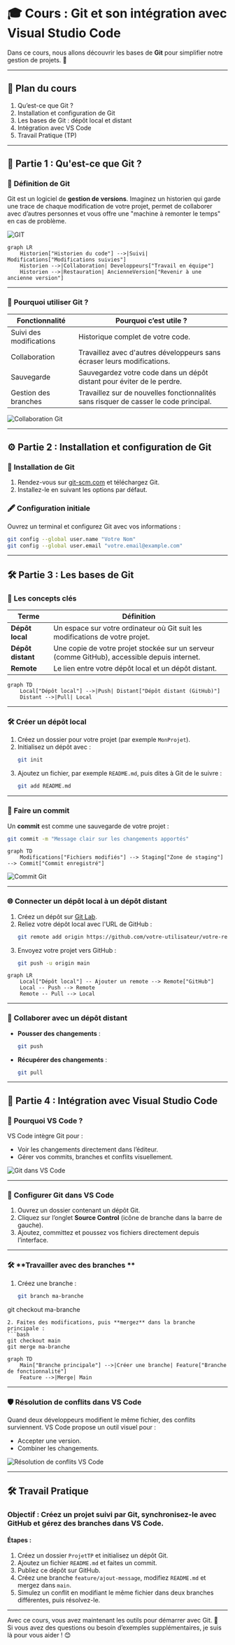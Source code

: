 # 🎓 **Cours : Git et son intégration avec Visual Studio Code**

Dans ce cours, nous allons découvrir les bases de **Git** pour simplifier notre gestion de projets. 📘

---

## 📖 **Plan du cours**

1. Qu’est-ce que Git ?  
2. Installation et configuration de Git  
3. Les bases de Git : dépôt local et distant  
4. Intégration avec VS Code  
5. Travail Pratique (TP)  

---

## 🧠 **Partie 1 : Qu'est-ce que Git ?**

### 🚀 **Définition de Git**
Git est un logiciel de **gestion de versions**. Imaginez un historien qui garde une trace de chaque modification de votre projet, permet de collaborer avec d’autres personnes et vous offre une "machine à remonter le temps" en cas de problème.  

![GIT](git-logo.png)

```mermaid
graph LR
    Historien["Historien du code"] -->|Suivi| Modifications["Modifications suivies"]
    Historien -->|Collaboration| Developpeurs["Travail en équipe"]
    Historien -->|Restauration| AncienneVersion["Revenir à une ancienne version"]
```

---

### 🎯 **Pourquoi utiliser Git ?**

| Fonctionnalité         | Pourquoi c’est utile ?                                                                 |
|-------------------------|---------------------------------------------------------------------------------------|
| Suivi des modifications | Historique complet de votre code.                                                     |
| Collaboration           | Travaillez avec d'autres développeurs sans écraser leurs modifications.              |
| Sauvegarde              | Sauvegardez votre code dans un dépôt distant pour éviter de le perdre.               |
| Gestion des branches    | Travaillez sur de nouvelles fonctionnalités sans risquer de casser le code principal. |

![Collaboration Git](git-collaboration.png)

---

## ⚙️ **Partie 2 : Installation et configuration de Git**

### 🔧 **Installation de Git**
1. Rendez-vous sur [git-scm.com](https://git-scm.com/) et téléchargez Git.  
2. Installez-le en suivant les options par défaut.  

### 🖋️ **Configuration initiale**
Ouvrez un terminal et configurez Git avec vos informations :  
```bash
git config --global user.name "Votre Nom"
git config --global user.email "votre.email@example.com"
```

---

## 🛠️ **Partie 3 : Les bases de Git**

### 🌟 **Les concepts clés**

| Terme                | Définition                                                                                   |
|----------------------|-----------------------------------------------------------------------------------------------|
| **Dépôt local**      | Un espace sur votre ordinateur où Git suit les modifications de votre projet.                |
| **Dépôt distant**    | Une copie de votre projet stockée sur un serveur (comme GitHub), accessible depuis internet.  |
| **Remote**           | Le lien entre votre dépôt local et un dépôt distant.                                         |

```mermaid
graph TD
    Local["Dépôt local"] -->|Push| Distant["Dépôt distant (GitHub)"]
    Distant -->|Pull| Local
```

---

### 🛠️ **Créer un dépôt local**
1. Créez un dossier pour votre projet (par exemple `MonProjet`).  
2. Initialisez un dépôt avec :  
   ```bash
   git init
   ```
3. Ajoutez un fichier, par exemple `README.md`, puis dites à Git de le suivre :  
   ```bash
   git add README.md
   ```

---

### 💾 **Faire un commit**
Un **commit** est comme une sauvegarde de votre projet :  
```bash
git commit -m "Message clair sur les changements apportés"
```

```mermaid
graph TD
    Modifications["Fichiers modifiés"] --> Staging["Zone de staging"] --> Commit["Commit enregistré"]
```

![Commit Git](git_commit.png)

---

### 🌐 **Connecter un dépôt local à un dépôt distant**
1. Créez un dépôt sur [Git Lab](https://github.com/).  
2. Reliez votre dépôt local avec l'URL de GitHub :  
   ```bash
   git remote add origin https://github.com/votre-utilisateur/votre-repo.git
   ```
3. Envoyez votre projet vers GitHub :  
   ```bash
   git push -u origin main
   ```

```mermaid
graph LR
    Local["Dépôt local"] -- Ajouter un remote --> Remote["GitHub"]
    Local -- Push --> Remote
    Remote -- Pull --> Local
```


---

### 🔄 **Collaborer avec un dépôt distant**
- **Pousser des changements** :  
   ```bash
   git push
   ```
- **Récupérer des changements** :  
   ```bash
   git pull
   ```

---

## 🌟 **Partie 4 : Intégration avec Visual Studio Code**

### 🤔 **Pourquoi VS Code ?**
VS Code intègre Git pour :  
- Voir les changements directement dans l’éditeur.  
- Gérer vos commits, branches et conflits visuellement.  

![Git dans VS Code](git+vscode.png)

---

### 🔧 **Configurer Git dans VS Code**
1. Ouvrez un dossier contenant un dépôt Git.  
2. Cliquez sur l’onglet **Source Control** (icône de branche dans la barre de gauche).  
3. Ajoutez, committez et poussez vos fichiers directement depuis l’interface.
---

### 🛠️ **Travailler avec des branches **
1. Créez une branche :  
   ```bash
   git branch ma-branche
git checkout ma-branche
   ```
2. Faites des modifications, puis **mergez** dans la branche principale :  
   ```bash
git checkout main
git merge ma-branche
   ```

```mermaid
graph TD
    Main["Branche principale"] -->|Créer une branche| Feature["Branche de fonctionnalité"]
    Feature -->|Merge| Main
```

---

### 🛡️ **Résolution de conflits dans VS Code**
Quand deux développeurs modifient le même fichier, des conflits surviennent. VS Code propose un outil visuel pour :  
- Accepter une version.  
- Combiner les changements.  

![Résolution de conflits VS Code](merge-conflict.png)

---

## 🛠️ **Travail Pratique**

### Objectif : Créez un projet suivi par Git, synchronisez-le avec GitHub et gérez des branches dans VS Code.  

#### Étapes :  
1. Créez un dossier `ProjetTP` et initialisez un dépôt Git.  
2. Ajoutez un fichier `README.md` et faites un commit.  
3. Publiez ce dépôt sur GitHub.  
4. Créez une branche `feature/ajout-message`, modifiez `README.md` et mergez dans `main`.  
5. Simulez un conflit en modifiant le même fichier dans deux branches différentes, puis résolvez-le.  

---

Avec ce cours, vous avez maintenant les outils pour démarrer avec Git. 🚀  
Si vous avez des questions ou besoin d’exemples supplémentaires, je suis là pour vous aider ! 😊
